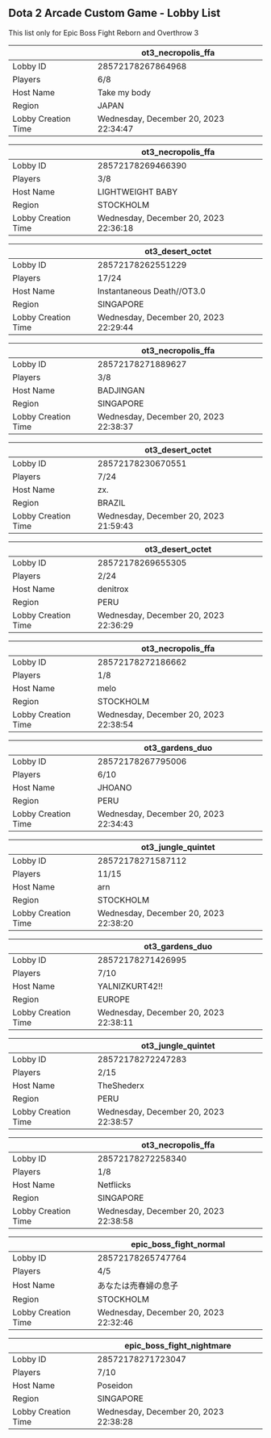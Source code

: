 ## Dota 2 Arcade Custom Game - Lobby List

This list only for Epic Boss Fight Reborn and Overthrow 3

|  | ot3_necropolis_ffa |
| ------ | ------ |
| Lobby ID | 28572178267864968 |
| Players | 6/8 |
| Host Name | Take my body |
| Region | JAPAN |
| Lobby Creation Time | Wednesday, December 20, 2023 22:34:47 |


|  | ot3_necropolis_ffa |
| ------ | ------ |
| Lobby ID | 28572178269466390 |
| Players | 3/8 |
| Host Name | LIGHTWEIGHT BABY |
| Region | STOCKHOLM |
| Lobby Creation Time | Wednesday, December 20, 2023 22:36:18 |


|  | ot3_desert_octet |
| ------ | ------ |
| Lobby ID | 28572178262551229 |
| Players | 17/24 |
| Host Name | Instantaneous Death//OT3.0 |
| Region | SINGAPORE |
| Lobby Creation Time | Wednesday, December 20, 2023 22:29:44 |


|  | ot3_necropolis_ffa |
| ------ | ------ |
| Lobby ID | 28572178271889627 |
| Players | 3/8 |
| Host Name | BADJINGAN |
| Region | SINGAPORE |
| Lobby Creation Time | Wednesday, December 20, 2023 22:38:37 |


|  | ot3_desert_octet |
| ------ | ------ |
| Lobby ID | 28572178230670551 |
| Players | 7/24 |
| Host Name | zx. |
| Region | BRAZIL |
| Lobby Creation Time | Wednesday, December 20, 2023 21:59:43 |


|  | ot3_desert_octet |
| ------ | ------ |
| Lobby ID | 28572178269655305 |
| Players | 2/24 |
| Host Name | denitrox |
| Region | PERU |
| Lobby Creation Time | Wednesday, December 20, 2023 22:36:29 |


|  | ot3_necropolis_ffa |
| ------ | ------ |
| Lobby ID | 28572178272186662 |
| Players | 1/8 |
| Host Name | melo |
| Region | STOCKHOLM |
| Lobby Creation Time | Wednesday, December 20, 2023 22:38:54 |


|  | ot3_gardens_duo |
| ------ | ------ |
| Lobby ID | 28572178267795006 |
| Players | 6/10 |
| Host Name | JHOANO |
| Region | PERU |
| Lobby Creation Time | Wednesday, December 20, 2023 22:34:43 |


|  | ot3_jungle_quintet |
| ------ | ------ |
| Lobby ID | 28572178271587112 |
| Players | 11/15 |
| Host Name | arn |
| Region | STOCKHOLM |
| Lobby Creation Time | Wednesday, December 20, 2023 22:38:20 |


|  | ot3_gardens_duo |
| ------ | ------ |
| Lobby ID | 28572178271426995 |
| Players | 7/10 |
| Host Name | YALNIZKURT42!! |
| Region | EUROPE |
| Lobby Creation Time | Wednesday, December 20, 2023 22:38:11 |


|  | ot3_jungle_quintet |
| ------ | ------ |
| Lobby ID | 28572178272247283 |
| Players | 2/15 |
| Host Name | TheShederx |
| Region | PERU |
| Lobby Creation Time | Wednesday, December 20, 2023 22:38:57 |


|  | ot3_necropolis_ffa |
| ------ | ------ |
| Lobby ID | 28572178272258340 |
| Players | 1/8 |
| Host Name | Netflicks |
| Region | SINGAPORE |
| Lobby Creation Time | Wednesday, December 20, 2023 22:38:58 |


|  | epic_boss_fight_normal |
| ------ | ------ |
| Lobby ID | 28572178265747764 |
| Players | 4/5 |
| Host Name | あなたは売春婦の息子 |
| Region | STOCKHOLM |
| Lobby Creation Time | Wednesday, December 20, 2023 22:32:46 |


|  | epic_boss_fight_nightmare |
| ------ | ------ |
| Lobby ID | 28572178271723047 |
| Players | 7/10 |
| Host Name | Poseidon |
| Region | SINGAPORE |
| Lobby Creation Time | Wednesday, December 20, 2023 22:38:28 |



